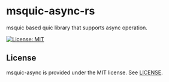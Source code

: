 # msquic-async-rs
msquic based quic library that supports async operation.

[![License: MIT](https://img.shields.io/badge/License-MIT-blue.svg)](LICENSE)

## License

msquic-async is provided under the MIT license. See [LICENSE](LICENSE).